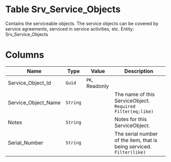 # Table Srv_Service_Objects

Contains the serviceable objects. The service objects can be covered by service agreements, serviced in service activities, etc. Entity: Srv_Service_Objects

# Columns

| Name | Type | Value | Description |
| - | - | - | --- |
|Service_Object_Id|`Guid`|`PK`, Readonly||
|Service_Object_Name|`String`||The name of this ServiceObject. `Required` `Filter(eq;like)` |
|Notes|`String`||Notes for this ServiceObject. |
|Serial_Number|`String`||The serial number of the item, that is being serviced. `Filter(like)` |
